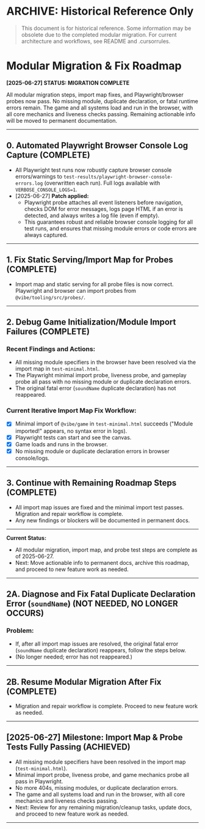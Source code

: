 # ARCHIVE: Historical Reference Only

> This document is for historical reference. Some information may be obsolete due to the completed modular migration. For current architecture and workflows, see README and .cursorrules.

# Modular Migration & Fix Roadmap

**[2025-06-27] STATUS: MIGRATION COMPLETE**

All modular migration steps, import map fixes, and Playwright/browser probes now pass. No missing module, duplicate declaration, or fatal runtime errors remain. The game and all systems load and run in the browser, with all core mechanics and liveness checks passing. Remaining actionable info will be moved to permanent documentation.

---

## 0. Automated Playwright Browser Console Log Capture (**COMPLETE**)
- All Playwright test runs now robustly capture browser console errors/warnings to `test-results/playwright-browser-console-errors.log` (overwritten each run). Full logs available with `VERBOSE_CONSOLE_LOGS=1`.
- [2025-06-27] **Patch applied:**
  - Playwright probe attaches all event listeners before navigation, checks DOM for error messages, logs page HTML if an error is detected, and always writes a log file (even if empty).
  - This guarantees robust and reliable browser console logging for all test runs, and ensures that missing module errors or code errors are always captured.

---

## 1. Fix Static Serving/Import Map for Probes (**COMPLETE**)
- Import map and static serving for all probe files is now correct. Playwright and browser can import probes from `@vibe/tooling/src/probes/`.

---

## 2. Debug Game Initialization/Module Import Failures (**COMPLETE**)

### **Recent Findings and Actions:**
- All missing module specifiers in the browser have been resolved via the import map in `test-minimal.html`.
- The Playwright minimal import probe, liveness probe, and gameplay probe all pass with no missing module or duplicate declaration errors.
- The original fatal error (`soundName` duplicate declaration) has not reappeared.

### **Current Iterative Import Map Fix Workflow:**
- [x] Minimal import of `@vibe/game` in `test-minimal.html` succeeds ("Module imported!" appears, no syntax error in logs).
- [x] Playwright tests can start and see the canvas.
- [x] Game loads and runs in the browser.
- [x] No missing module or duplicate declaration errors in browser console/logs.

---

## 3. Continue with Remaining Roadmap Steps (**COMPLETE**)
- All import map issues are fixed and the minimal import test passes. Migration and repair workflow is complete.
- Any new findings or blockers will be documented in permanent docs.

---

**Current Status:**
- All modular migration, import map, and probe test steps are complete as of 2025-06-27.
- Next: Move actionable info to permanent docs, archive this roadmap, and proceed to new feature work as needed.

---

## 2A. Diagnose and Fix Fatal Duplicate Declaration Error (`soundName`) (**NOT NEEDED, NO LONGER OCCURS**)

### Problem:
- If, after all import map issues are resolved, the original fatal error (`soundName` duplicate declaration) reappears, follow the steps below.
- (No longer needed; error has not reappeared.)

---

## 2B. Resume Modular Migration After Fix (**COMPLETE**)
- Migration and repair workflow is complete. Proceed to new feature work as needed.

---

## [2025-06-27] Milestone: Import Map & Probe Tests Fully Passing (**ACHIEVED**)
- All missing module specifiers have been resolved in the import map (`test-minimal.html`).
- Minimal import probe, liveness probe, and game mechanics probe all pass in Playwright.
- No more 404s, missing modules, or duplicate declaration errors.
- The game and all systems load and run in the browser, with all core mechanics and liveness checks passing.
- Next: Review for any remaining migration/cleanup tasks, update docs, and proceed to new feature work as needed.

---

